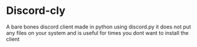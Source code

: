 # Discord-cly
A bare bones discord client made in python using discord.py
it does not put any files on your system and is useful for times you dont want to install the client
